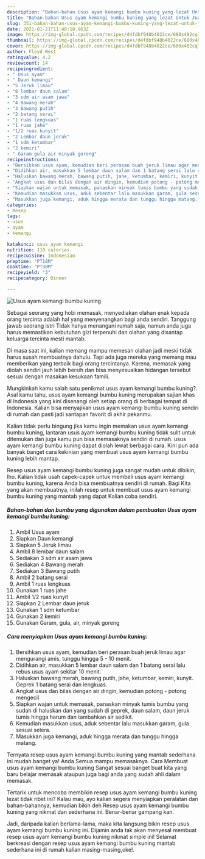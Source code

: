 ```yaml
---
description: "Bahan-bahan Usus ayam kemangi bumbu kuning yang lezat Untuk Jualan"
title: "Bahan-bahan Usus ayam kemangi bumbu kuning yang lezat Untuk Jualan"
slug: 351-bahan-bahan-usus-ayam-kemangi-bumbu-kuning-yang-lezat-untuk-jualan
date: 2021-01-21T11:48:18.963Z
image: https://img-global.cpcdn.com/recipes/d4fdbf948b4022ce/680x482cq70/usus-ayam-kemangi-bumbu-kuning-foto-resep-utama.jpg
thumbnail: https://img-global.cpcdn.com/recipes/d4fdbf948b4022ce/680x482cq70/usus-ayam-kemangi-bumbu-kuning-foto-resep-utama.jpg
cover: https://img-global.cpcdn.com/recipes/d4fdbf948b4022ce/680x482cq70/usus-ayam-kemangi-bumbu-kuning-foto-resep-utama.jpg
author: Floyd West
ratingvalue: 4.2
reviewcount: 14
recipeingredient:
- " Usus ayam"
- " Daun kemangi"
- "5 Jeruk limau"
- "8 lembar daun salam"
- "3 sdm air asam jawa"
- "4 Bawang merah"
- "3 Bawang putih"
- "2 batang serai"
- "1 ruas lengkuas"
- "1 ruas jahe"
- "1/2 ruas kunyit"
- "2 Lembar daun jeruk"
- "1 sdm ketumbar"
- "2 kemiri"
- " Garam gula air minyak goreng"
recipeinstructions:
- "Bersihkan usus ayam, kemudian beri perasan buah jeruk limau agar mengurangi amis, tunggu hingga 5 - 10 menit."
- "Didihkan air, masukkan 5 lembar daun salam dan 1 batang serai lalu rebus usus ayam sekitar 10 menit."
- "Haluskan bawang merah, bawang putih, jahe, ketumbar, kemiri, kunyit. Geprek 1 batang serai dan lengkuas."
- "Angkat usus dan bilas dengan air dingin, kemudian potong - potong mengecil"
- "Siapkan wajan untuk memasak, panaskan minyak tumis bumbu yang sudah di haluskan dan yang sudah di geprek, daun salam, daun jeruk tumis hingga harum dan tambahkan air sedikit."
- "Kemudian masukkan usus, aduk sebentar lalu masukkan garam, gula sesuai selera."
- "Masukkan juga kemangi, aduk hingga merata dan tunggu hingga matang."
categories:
- Resep
tags:
- usus
- ayam
- kemangi

katakunci: usus ayam kemangi 
nutrition: 110 calories
recipecuisine: Indonesian
preptime: "PT18M"
cooktime: "PT30M"
recipeyield: "3"
recipecategory: Dinner

---
```



![Usus ayam kemangi bumbu kuning](https://img-global.cpcdn.com/recipes/d4fdbf948b4022ce/680x482cq70/usus-ayam-kemangi-bumbu-kuning-foto-resep-utama.jpg)

Sebagai seorang yang hobi memasak, menyediakan olahan enak kepada orang tercinta adalah hal yang menyenangkan bagi anda sendiri. Tanggung jawab seorang istri Tidak hanya menangani rumah saja, namun anda juga harus memastikan kebutuhan gizi terpenuhi dan olahan yang disantap keluarga tercinta mesti mantab.

Di masa  saat ini, kalian memang mampu memesan olahan jadi meski tidak harus susah membuatnya dahulu. Tapi ada juga mereka yang memang mau memberikan yang terbaik bagi orang tercintanya. Karena, memasak yang diolah sendiri jauh lebih bersih dan bisa menyesuaikan hidangan tersebut sesuai dengan masakan kesukaan famili. 



Mungkinkah kamu salah satu penikmat usus ayam kemangi bumbu kuning?. Asal kamu tahu, usus ayam kemangi bumbu kuning merupakan sajian khas di Indonesia yang kini disenangi oleh setiap orang di berbagai tempat di Indonesia. Kalian bisa menyajikan usus ayam kemangi bumbu kuning sendiri di rumah dan pasti jadi santapan favorit di akhir pekanmu.

Kalian tidak perlu bingung jika kamu ingin memakan usus ayam kemangi bumbu kuning, lantaran usus ayam kemangi bumbu kuning tidak sulit untuk ditemukan dan juga kamu pun bisa memasaknya sendiri di rumah. usus ayam kemangi bumbu kuning dapat diolah lewat berbagai cara. Kini pun ada banyak banget cara kekinian yang membuat usus ayam kemangi bumbu kuning lebih mantap.

Resep usus ayam kemangi bumbu kuning juga sangat mudah untuk dibikin, lho. Kalian tidak usah capek-capek untuk membeli usus ayam kemangi bumbu kuning, karena Anda bisa membuatnya sendiri di rumah. Bagi Kita yang akan membuatnya, inilah resep untuk membuat usus ayam kemangi bumbu kuning yang mantab yang dapat Kalian coba sendiri.

<!--inarticleads1-->

##### Bahan-bahan dan bumbu yang digunakan dalam pembuatan Usus ayam kemangi bumbu kuning:

1. Ambil  Usus ayam
1. Siapkan  Daun kemangi
1. Siapkan 5 Jeruk limau
1. Ambil 8 lembar daun salam
1. Sediakan 3 sdm air asam jawa
1. Sediakan 4 Bawang merah
1. Sediakan 3 Bawang putih
1. Ambil 2 batang serai
1. Ambil 1 ruas lengkuas
1. Gunakan 1 ruas jahe
1. Ambil 1/2 ruas kunyit
1. Siapkan 2 Lembar daun jeruk
1. Gunakan 1 sdm ketumbar
1. Gunakan 2 kemiri
1. Gunakan  Garam, gula, air, minyak goreng




<!--inarticleads2-->

##### Cara menyiapkan Usus ayam kemangi bumbu kuning:

1. Bersihkan usus ayam, kemudian beri perasan buah jeruk limau agar mengurangi amis, tunggu hingga 5 - 10 menit.
1. Didihkan air, masukkan 5 lembar daun salam dan 1 batang serai lalu rebus usus ayam sekitar 10 menit.
1. Haluskan bawang merah, bawang putih, jahe, ketumbar, kemiri, kunyit. Geprek 1 batang serai dan lengkuas.
1. Angkat usus dan bilas dengan air dingin, kemudian potong - potong mengecil
1. Siapkan wajan untuk memasak, panaskan minyak tumis bumbu yang sudah di haluskan dan yang sudah di geprek, daun salam, daun jeruk tumis hingga harum dan tambahkan air sedikit.
1. Kemudian masukkan usus, aduk sebentar lalu masukkan garam, gula sesuai selera.
1. Masukkan juga kemangi, aduk hingga merata dan tunggu hingga matang.




Ternyata resep usus ayam kemangi bumbu kuning yang mantab sederhana ini mudah banget ya! Anda Semua mampu memasaknya. Cara Membuat usus ayam kemangi bumbu kuning Sangat sesuai banget buat kita yang baru belajar memasak ataupun juga bagi anda yang sudah ahli dalam memasak.

Tertarik untuk mencoba membikin resep usus ayam kemangi bumbu kuning lezat tidak ribet ini? Kalau mau, ayo kalian segera menyiapkan peralatan dan bahan-bahannya, kemudian bikin deh Resep usus ayam kemangi bumbu kuning yang nikmat dan sederhana ini. Benar-benar gampang kan. 

Jadi, daripada kalian berlama-lama, maka kita langsung bikin resep usus ayam kemangi bumbu kuning ini. Dijamin anda tak akan menyesal membuat resep usus ayam kemangi bumbu kuning nikmat simple ini! Selamat berkreasi dengan resep usus ayam kemangi bumbu kuning mantab sederhana ini di rumah kalian masing-masing,oke!.

